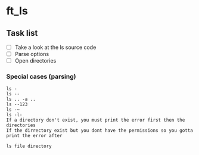 # ft_ls

## Task list
-	[ ] Take a look at the ls source code 
-	[ ] Parse options
-	[ ] Open directories

### Special cases (parsing)

	ls -
	ls --
	ls .. -a ..
	ls --123
	ls -~
	ls -l-
	If a directory don't exist, you must print the error first then the directories
	If the dirrectory exist but you dont have the permissions so you gotta print the error after

	ls file directory


